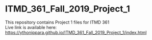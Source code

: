 # ITMD_361_Fall_2019_Project_1
This repository contains Project 1 files for ITMD 361  
Live link is available here: https://ythonippara.github.io/ITMD_361_Fall_2019_Project_1/index.html  
